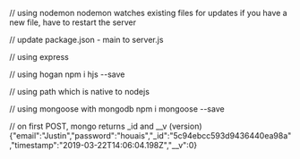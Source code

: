 // using nodemon
nodemon watches existing files for updates
if you have a new file, have to restart the server

// update package.json - main to server.js

// using express

// using hogan
npm i hjs --save

// using path which is native to nodejs

// using mongoose with mongodb
npm i mongoose --save

// on first POST, mongo returns _id and __v (version)
{"email":"Justin","password":"houais","_id":"5c94ebcc593d9436440ea98a","timestamp":"2019-03-22T14:06:04.198Z","__v":0}